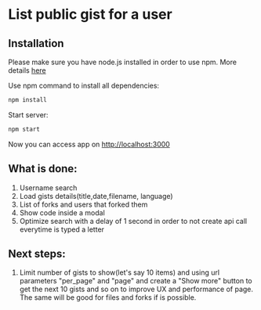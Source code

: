 # List public gist for a user

## Installation
Please make sure you have node.js installed in order to use npm.
More details [here](https://docs.npmjs.com/downloading-and-installing-node-js-and-npm)

Use npm command to install all dependencies:
```bash
npm install
```
Start server:
```bash
npm start
```
Now you can access app on [http://localhost:3000](http://localhost:3000)
## What is done:
1. Username search
2. Load gists details(title,date,filename, language)
3. List of forks and users that forked them
4. Show code inside a modal
5. Optimize search with a delay of 1 second in order to not create api call everytime is typed a letter

## Next steps:
1. Limit number of gists to show(let's say 10 items) and using url parameters "per_page" and "page" and create a "Show more" button to get the next 10 gists and so on to improve UX and performance of page.
The same will be good for files and forks if is possible.
